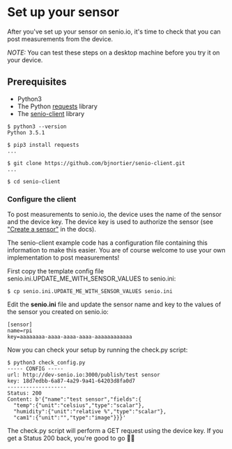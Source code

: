 # Set up your sensor

After you've set up your sensor on senio.io, it's time to check that you can post measurements from the device.

*NOTE:* You can test these steps on a desktop machine before you try it on your device.

## Prerequisites

 - Python3
 - The Python [requests](http://docs.python-requests.org/en/master/) library
 - The [senio-client](https://github.com/bjnortier/senio-client) library
 
```
$ python3 --version
Python 3.5.1

$ pip3 install requests
...

$ git clone https://github.com/bjnortier/senio-client.git
...

$ cd senio-client
```

### Configure the client

To post measurements to senio.io, the device uses the name of the sensor and the device key. The device key is used to authorize the sensor (see ["Create a sensor"](https://github.com/bjnortier/senio-docs/blob/master/1.%20Create%20a%20sensor.md) in the docs).

The senio-client example code has a configuration file containing this information to make this easier. You are of course welcome to use your own implementation to post measurements!

First copy the template config file senio.ini.UPDATE_ME_WITH_SENSOR_VALUES to senio.ini:

```
$ cp senio.ini.UPDATE_ME_WITH_SENSOR_VALUES senio.ini
```

Edit the **senio.ini** file and update the sensor name and key to the values of the sensor you created on senio.io:

```
[sensor]
name=rpi
key=aaaaaaaa-aaaa-aaaa-aaaa-aaaaaaaaaaaa
```

Now you can check your setup by running the check.py script:

```
$ python3 check_config.py 
----- CONFIG -----
url: http://dev-senio.io:3000/publish/test sensor
key: 18d7edbb-6a87-4a29-9a41-64203d8fa0d7
-------------------
Status: 200
Content: b'{"name":"test sensor","fields":{
  "temp":{"unit":"celsius","type":"scalar"},
  "humidity":{"unit":"relative %","type":"scalar"},
  "cam1":{"unit":"","type":"image"}}}'
```

The check.py script will perform a GET request using the device key. If you get a Status 200 back, you're good to go 👍🏻



